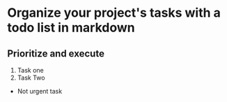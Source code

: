 # Organize your project's tasks with a todo list in markdown

## Prioritize and execute
1. Task one
2. Task Two

- Not urgent task